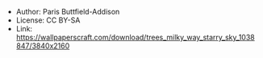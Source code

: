 - Author: Paris Buttfield-Addison
- License: CC BY-SA
- Link: https://wallpaperscraft.com/download/trees_milky_way_starry_sky_1038847/3840x2160
